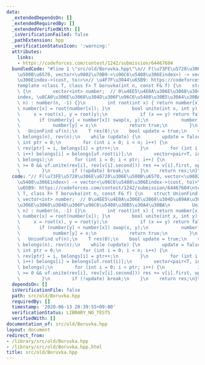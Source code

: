 ```yaml
---
data:
  _extendedDependsOn: []
  _extendedRequiredBy: []
  _extendedVerifiedWith: []
  _isVerificationFailed: false
  _pathExtension: hpp
  _verificationStatusIcon: ':warning:'
  attributes:
    links:
    - https://codeforces.com/contest/1242/submission/64467604
  bundledCode: "#line 1 \"src/old/Boruvka.hpp\"\n// F(\u73FE\u5728\u306E\u6728\u306E\
    \u500B\u6570, vector<\u9802\u70B9->\u96C6\u5408\u306Eindex>) -> vector<\u96C6\u5408\
    \u306Eindex->(cost, to)>\n// \u4F7F\u3044\u65B9: https://codeforces.com/contest/1242/submission/64467604\n\
    template <class T, class F> T boruvka(int n, const F& f) {\n    struct UnionFind\
    \ {\n        vector<int> number;  // 0\u4EE5\u4E0A\u306E\u3068\u304D\u89AA\u306E\
    index, \u8CA0\u306E\u3068\u304D\u306F\u96C6\u5408\u30B5\u30A4\u30BA\n        UnionFind(int\
    \ n) : number(n, -1) {}\n        int root(int x) { return number[x] < 0 ? x :\
    \ number[x] = root(number[x]); }\n        bool unite(int x, int y) {\n       \
    \     x = root(x), y = root(y);\n            if (x == y) return false;\n     \
    \       if (number[y] < number[x]) swap(x, y);\n            number[x] += number[y];\n\
    \            number[y] = x;\n            return true;\n        }\n    };\n\n \
    \   UnionFind uf(n);\n    T res(0);\n    bool update = true;\n    vector<int>\
    \ belongs(n), rev(n);\n    while (update) {\n        update = false;\n       \
    \ int ptr = 0;\n        for (int i = 0; i < n; i++) {\n            if (i == uf.root(i))\
    \ rev[ptr] = i, belongs[i] = ptr++;\n        }\n        for (int i = 0; i < n;\
    \ i++) belongs[i] = belongs[uf.root(i)];\n        vector<pair<T, int>> v = f(ptr,\
    \ belongs);\n        for (int i = 0; i < ptr; i++) {\n            if (v[i].second\
    \ >= 0 && uf.unite(rev[i], rev[v[i].second])) res += v[i].first, update = true;\n\
    \        }\n        if (!update) break;\n    }\n    return res;\n}\n"
  code: "// F(\u73FE\u5728\u306E\u6728\u306E\u500B\u6570, vector<\u9802\u70B9->\u96C6\
    \u5408\u306Eindex>) -> vector<\u96C6\u5408\u306Eindex->(cost, to)>\n// \u4F7F\u3044\
    \u65B9: https://codeforces.com/contest/1242/submission/64467604\ntemplate <class\
    \ T, class F> T boruvka(int n, const F& f) {\n    struct UnionFind {\n       \
    \ vector<int> number;  // 0\u4EE5\u4E0A\u306E\u3068\u304D\u89AA\u306Eindex, \u8CA0\
    \u306E\u3068\u304D\u306F\u96C6\u5408\u30B5\u30A4\u30BA\n        UnionFind(int\
    \ n) : number(n, -1) {}\n        int root(int x) { return number[x] < 0 ? x :\
    \ number[x] = root(number[x]); }\n        bool unite(int x, int y) {\n       \
    \     x = root(x), y = root(y);\n            if (x == y) return false;\n     \
    \       if (number[y] < number[x]) swap(x, y);\n            number[x] += number[y];\n\
    \            number[y] = x;\n            return true;\n        }\n    };\n\n \
    \   UnionFind uf(n);\n    T res(0);\n    bool update = true;\n    vector<int>\
    \ belongs(n), rev(n);\n    while (update) {\n        update = false;\n       \
    \ int ptr = 0;\n        for (int i = 0; i < n; i++) {\n            if (i == uf.root(i))\
    \ rev[ptr] = i, belongs[i] = ptr++;\n        }\n        for (int i = 0; i < n;\
    \ i++) belongs[i] = belongs[uf.root(i)];\n        vector<pair<T, int>> v = f(ptr,\
    \ belongs);\n        for (int i = 0; i < ptr; i++) {\n            if (v[i].second\
    \ >= 0 && uf.unite(rev[i], rev[v[i].second])) res += v[i].first, update = true;\n\
    \        }\n        if (!update) break;\n    }\n    return res;\n}\n"
  dependsOn: []
  isVerificationFile: false
  path: src/old/Boruvka.hpp
  requiredBy: []
  timestamp: '2020-06-13 20:39:55+09:00'
  verificationStatus: LIBRARY_NO_TESTS
  verifiedWith: []
documentation_of: src/old/Boruvka.hpp
layout: document
redirect_from:
- /library/src/old/Boruvka.hpp
- /library/src/old/Boruvka.hpp.html
title: src/old/Boruvka.hpp
---
```

